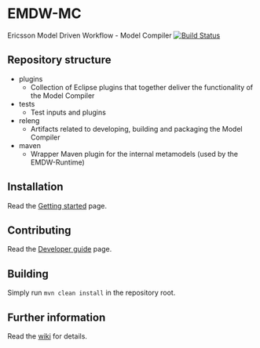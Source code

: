 # EMDW-MC

Ericsson Model Driven Workflow - Model Compiler 
[![Build Status](https://build.inf.mit.bme.hu/jenkins/buildStatus/icon?job=ericsson-emdw-modelcompiler)](https://build.inf.mit.bme.hu/jenkins/job/ericsson-emdw-modelcompiler)

## Repository structure

* plugins
  * Collection of Eclipse plugins that together deliver the functionality of the Model Compiler
* tests
  * Test inputs and plugins
* releng
  * Artifacts related to developing, building and packaging the Model Compiler
* maven
  * Wrapper Maven plugin for the internal metamodels (used by the EMDW-Runtime)

## Installation

Read the [Getting started](https://github.com/IncQueryLabs/EMDW-MC/wiki/Getting-Started#installation-from-update-sites) page.

## Contributing

Read the [Developer guide](https://github.com/IncQueryLabs/EMDW-MC/wiki/Getting-Started#source-installation) page.

## Building

Simply run `mvn clean install` in the repository root.

## Further information

Read the [wiki](https://github.com/IncQueryLabs/EMDW-MC/wiki) for details.
